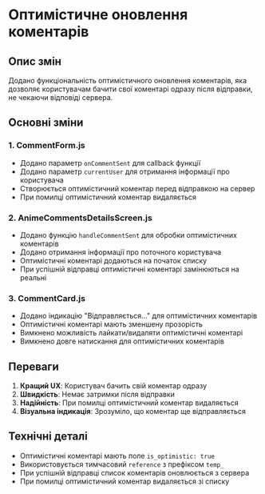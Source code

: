 # Оптимістичне оновлення коментарів

## Опис змін

Додано функціональність оптимістичного оновлення коментарів, яка дозволяє користувачам бачити свої коментарі одразу після відправки, не чекаючи відповіді сервера.

## Основні зміни

### 1. CommentForm.js
- Додано параметр `onCommentSent` для callback функції
- Додано параметр `currentUser` для отримання інформації про користувача
- Створюється оптимістичний коментар перед відправкою на сервер
- При помилці оптимістичний коментар видаляється

### 2. AnimeCommentsDetailsScreen.js
- Додано функцію `handleCommentSent` для обробки оптимістичних коментарів
- Додано отримання інформації про поточного користувача
- Оптимістичні коментарі додаються на початок списку
- При успішній відправці оптимістичні коментарі замінюються на реальні

### 3. CommentCard.js
- Додано індикацію "Відправляється..." для оптимістичних коментарів
- Оптимістичні коментарі мають зменшену прозорість
- Вимкнено можливість лайкати/видаляти оптимістичні коментарі
- Вимкнено довге натискання для оптимістичних коментарів

## Переваги

1. **Кращий UX**: Користувач бачить свій коментар одразу
2. **Швидкість**: Немає затримки після відправки
3. **Надійність**: При помилці оптимістичний коментар видаляється
4. **Візуальна індикація**: Зрозуміло, що коментар ще відправляється

## Технічні деталі

- Оптимістичні коментарі мають поле `is_optimistic: true`
- Використовується тимчасовий `reference` з префіксом `temp_`
- При успішній відправці список коментарів оновлюється з сервера
- При помилці оптимістичний коментар видаляється зі списку
